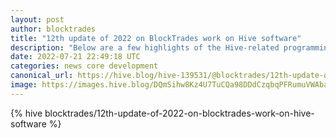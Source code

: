 ```yaml
---
layout: post
author: blocktrades
title: "12th update of 2022 on BlockTrades work on Hive software"
description: "Below are a few highlights of the Hive-related programming issues worked on by the BlockTrades team since my last post."
date: 2022-07-21 22:49:18 UTC
categories: news core development
canonical_url: https://hive.blog/hive-139531/@blocktrades/12th-update-of-2022-on-blocktrades-work-on-hive-software
image: https://images.hive.blog/DQmSihw8Kz4U7TuCQa98DDdCzqbqPFRumuVWAbareiYZW1Z/blocktrades%20update.png
---
```

{% hive blocktrades/12th-update-of-2022-on-blocktrades-work-on-hive-software %}
